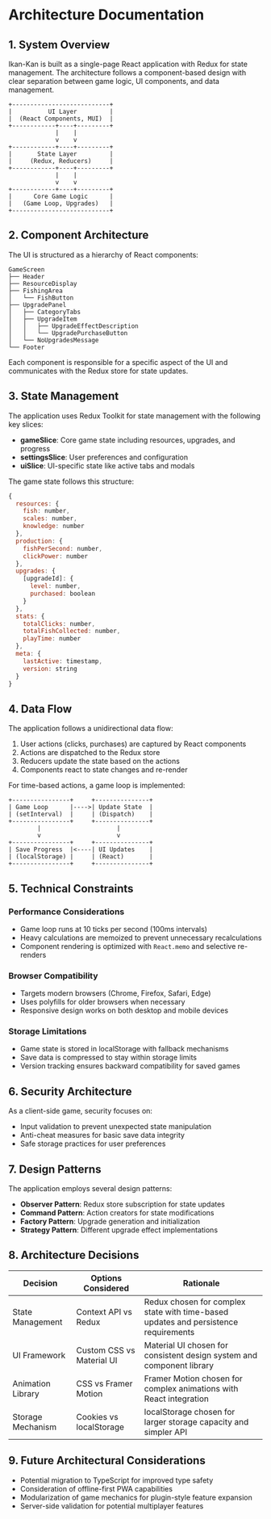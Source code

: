 # Architecture Documentation

## 1. System Overview

Ikan-Kan is built as a single-page React application with Redux for state management. The architecture follows a component-based design with clear separation between game logic, UI components, and data management.

```
+---------------------------+
|          UI Layer         |
|  (React Components, MUI)  |
+------------+----+---------+
             |    |
             v    v
+------------+----+---------+
|       State Layer         |
|     (Redux, Reducers)     |
+------------+----+---------+
             |    |
             v    v
+------------+----+---------+
|      Core Game Logic      |
|   (Game Loop, Upgrades)   |
+---------------------------+
```

## 2. Component Architecture <a id="component-architecture"></a>

The UI is structured as a hierarchy of React components:

```
GameScreen
├── Header
├── ResourceDisplay
├── FishingArea
│   └── FishButton
├── UpgradePanel
│   ├── CategoryTabs
│   ├── UpgradeItem
│   │   ├── UpgradeEffectDescription
│   │   └── UpgradePurchaseButton
│   └── NoUpgradesMessage
└── Footer
```

Each component is responsible for a specific aspect of the UI and communicates with the Redux store for state updates.

## 3. State Management <a id="state-management"></a>

The application uses Redux Toolkit for state management with the following key slices:

- **gameSlice**: Core game state including resources, upgrades, and progress
- **settingsSlice**: User preferences and configuration
- **uiSlice**: UI-specific state like active tabs and modals

The game state follows this structure:

```javascript
{
  resources: {
    fish: number,
    scales: number,
    knowledge: number
  },
  production: {
    fishPerSecond: number,
    clickPower: number
  },
  upgrades: {
    [upgradeId]: {
      level: number,
      purchased: boolean
    }
  },
  stats: {
    totalClicks: number,
    totalFishCollected: number,
    playTime: number
  },
  meta: {
    lastActive: timestamp,
    version: string
  }
}
```

## 4. Data Flow <a id="data-flow"></a>

The application follows a unidirectional data flow:

1. User actions (clicks, purchases) are captured by React components
2. Actions are dispatched to the Redux store
3. Reducers update the state based on the actions
4. Components react to state changes and re-render

For time-based actions, a game loop is implemented:

```
+----------------+     +---------------+
| Game Loop      |---->| Update State  |
| (setInterval)  |     | (Dispatch)    |
+----------------+     +---------------+
        |                     |
        v                     v
+----------------+     +---------------+
| Save Progress  |<----| UI Updates    |
| (localStorage) |     | (React)       |
+----------------+     +---------------+
```

## 5. Technical Constraints <a id="technical-constraints"></a>

### Performance Considerations

- Game loop runs at 10 ticks per second (100ms intervals)
- Heavy calculations are memoized to prevent unnecessary recalculations
- Component rendering is optimized with `React.memo` and selective re-renders

### Browser Compatibility

- Targets modern browsers (Chrome, Firefox, Safari, Edge)
- Uses polyfills for older browsers when necessary
- Responsive design works on both desktop and mobile devices

### Storage Limitations

- Game state is stored in localStorage with fallback mechanisms
- Save data is compressed to stay within storage limits
- Version tracking ensures backward compatibility for saved games

## 6. Security Architecture <a id="security"></a>

As a client-side game, security focuses on:

- Input validation to prevent unexpected state manipulation
- Anti-cheat measures for basic save data integrity
- Safe storage practices for user preferences

## 7. Design Patterns <a id="design-patterns"></a>

The application employs several design patterns:

- **Observer Pattern**: Redux store subscription for state updates
- **Command Pattern**: Action creators for state modifications
- **Factory Pattern**: Upgrade generation and initialization
- **Strategy Pattern**: Different upgrade effect implementations

## 8. Architecture Decisions <a id="architecture-decisions"></a>

| Decision | Options Considered | Rationale |
|----------|-------------------|-----------|
| State Management | Context API vs Redux | Redux chosen for complex state with time-based updates and persistence requirements |
| UI Framework | Custom CSS vs Material UI | Material UI chosen for consistent design system and component library |
| Animation Library | CSS vs Framer Motion | Framer Motion chosen for complex animations with React integration |
| Storage Mechanism | Cookies vs localStorage | localStorage chosen for larger storage capacity and simpler API |

## 9. Future Architectural Considerations <a id="future-considerations"></a>

- Potential migration to TypeScript for improved type safety
- Consideration of offline-first PWA capabilities
- Modularization of game mechanics for plugin-style feature expansion
- Server-side validation for potential multiplayer features 